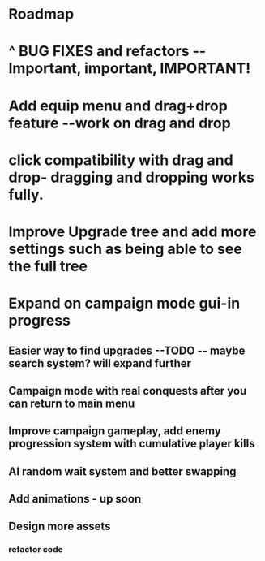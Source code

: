 # Roadmap

# ^ BUG FIXES and refactors --Important, important, IMPORTANT!

# Add equip menu and drag+drop feature --work on drag and drop

# click compatibility with drag and drop- dragging and dropping works fully.

# Improve Upgrade tree and add more settings such as being able to see the full tree

# Expand on campaign mode gui-in progress

## Easier way to find upgrades --TODO -- maybe search system? will expand further

## Campaign mode with real conquests after you can return to main menu

## Improve campaign gameplay, add enemy progression system with cumulative player kills

## AI random wait system and better swapping

## Add animations - up soon

## Design more assets

### refactor code
